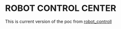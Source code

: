 # ROBOT CONTROL CENTER

This is current version of the poc from [robot_controll](https://github.com/gdimitriu/tcp_tools/tree/main/robot_controll)


